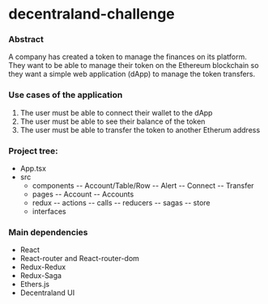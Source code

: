 # decentraland-challenge

### Abstract
A company has created a token to manage the finances on its platform. They want to be able to manage their token on the Ethereum blockchain so they want a simple web application (dApp) to manage the token transfers. 

### Use cases of the application
1. The user must be able to connect their wallet to the dApp
2. The user must be able to see their balance of the token
3. The user must be able to transfer the token to another Etherum address

### Project tree:
- App.tsx
- src
	- components
	-- Account/Table/Row
	-- Alert
	-- Connect
	-- Transfer
	- pages
	-- Account
	-- Accounts
	- redux
	-- actions
	-- calls
	-- reducers
	-- sagas
	-- store
	- interfaces

### Main dependencies
- React
- React-router and React-router-dom
- Redux-Redux
- Redux-Saga
- Ethers.js
- Decentraland UI
